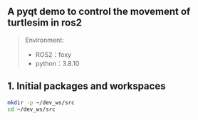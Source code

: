 ## A pyqt demo to control the movement of turtlesim in ros2

> Environment:
>
> - ROS2：foxy
> - python：3.8.10

## 1. Initial packages and workspaces

```sh
mkdir -p ~/dev_ws/src
cd ~/dev_ws/src
```

